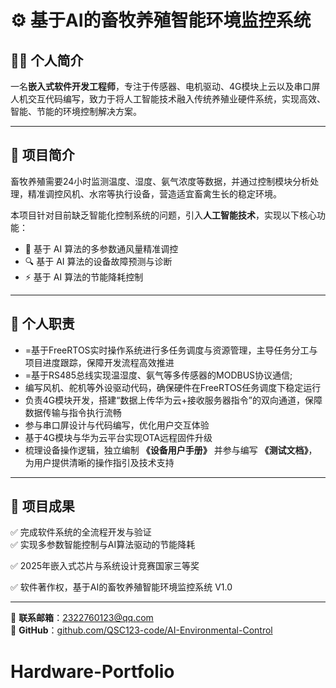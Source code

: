 # ⚙️ 基于AI的畜牧养殖智能环境监控系统

## 👨‍🔧 个人简介
一名**嵌入式软件开发工程师**，专注于传感器、电机驱动、4G模块上云以及串口屏人机交互代码编写，致力于将人工智能技术融入传统养殖业硬件系统，实现高效、智能、节能的环境控制解决方案。

---

## 📘 项目简介
畜牧养殖需要24小时监测温度、湿度、氨气浓度等数据，并通过控制模块分析处理，精准调控风机、水帘等执行设备，营造适宜畜禽生长的稳定环境。

本项目针对目前缺乏智能化控制系统的问题，引入**人工智能技术**，实现以下核心功能：

- 🤖 基于 AI 算法的多参数通风量精准调控  
- 🔍 基于 AI 算法的设备故障预测与诊断  
- ⚡ 基于 AI 算法的节能降耗控制  

---

## 🧩 个人职责
- =基于FreeRTOS实时操作系统进行多任务调度与资源管理，主导任务分工与项目进度跟踪，保障开发流程高效推进
- =基于RS485总线实现温湿度、氨气等多传感器的MODBUS协议通信;
- 编写风机、舵机等外设驱动代码，确保硬件在FreeRTOS任务调度下稳定运行  
- 负责4G模块开发，搭建“数据上传华为云+接收服务器指令”的双向通道，保障数据传输与指令执行流畅
- 参与串口屏设计与代码编写，优化用户交互体验  
- 基于4G模块与华为云平台实现OTA远程固件升级   
- 梳理设备操作逻辑，独立编制 **《设备用户手册》** 并参与编写 **《测试文档》**，为用户提供清晰的操作指引及技术支持

---

## 📎 项目成果
✅ 完成软件系统的全流程开发与验证  
✅ 实现多参数智能控制与AI算法驱动的节能降耗  

✅ 2025年嵌入式芯片与系统设计竞赛国家三等奖

✅ 软件著作权，基于AI的畜牧养殖智能环境监控系统 V1.0	

---

📧 **联系邮箱**：2322760123@qq.com  
🔗 **GitHub**：[github.com/QSC123-code/AI-Environmental-Control](https://github.com/QSC123-code/AI-Environmental-Control)
# Hardware-Portfolio
